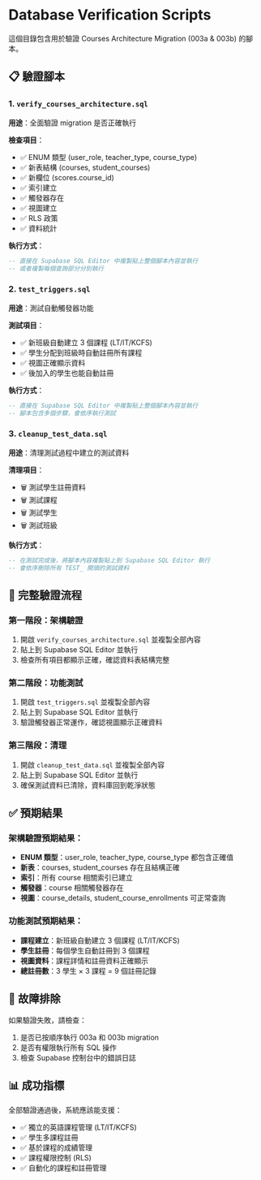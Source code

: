 # Database Verification Scripts

這個目錄包含用於驗證 Courses Architecture Migration (003a & 003b) 的腳本。

## 📋 驗證腳本

### 1. `verify_courses_architecture.sql`
**用途**：全面驗證 migration 是否正確執行

**檢查項目**：
- ✅ ENUM 類型 (user_role, teacher_type, course_type)
- ✅ 新表結構 (courses, student_courses)
- ✅ 新欄位 (scores.course_id)
- ✅ 索引建立
- ✅ 觸發器存在
- ✅ 視圖建立
- ✅ RLS 政策
- ✅ 資料統計

**執行方式**：
```sql
-- 直接在 Supabase SQL Editor 中複製貼上整個腳本內容並執行
-- 或者複製每個查詢部分分別執行
```

### 2. `test_triggers.sql`
**用途**：測試自動觸發器功能

**測試項目**：
- ✅ 新班級自動建立 3 個課程 (LT/IT/KCFS)
- ✅ 學生分配到班級時自動註冊所有課程
- ✅ 視圖正確顯示資料
- ✅ 後加入的學生也能自動註冊

**執行方式**：
```sql
-- 直接在 Supabase SQL Editor 中複製貼上整個腳本內容並執行
-- 腳本包含多個步驟，會依序執行測試
```

### 3. `cleanup_test_data.sql`
**用途**：清理測試過程中建立的測試資料

**清理項目**：
- 🗑️ 測試學生註冊資料
- 🗑️ 測試課程
- 🗑️ 測試學生
- 🗑️ 測試班級

**執行方式**：
```sql
-- 在測試完成後，將腳本內容複製貼上到 Supabase SQL Editor 執行
-- 會依序刪除所有 TEST_ 開頭的測試資料
```

## 🔄 完整驗證流程

### 第一階段：架構驗證
1. 開啟 `verify_courses_architecture.sql` 並複製全部內容
2. 貼上到 Supabase SQL Editor 並執行
3. 檢查所有項目都顯示正確，確認資料表結構完整

### 第二階段：功能測試
1. 開啟 `test_triggers.sql` 並複製全部內容  
2. 貼上到 Supabase SQL Editor 並執行
3. 驗證觸發器正常運作，確認視圖顯示正確資料

### 第三階段：清理
1. 開啟 `cleanup_test_data.sql` 並複製全部內容
2. 貼上到 Supabase SQL Editor 並執行
3. 確保測試資料已清除，資料庫回到乾淨狀態

## ✅ 預期結果

### 架構驗證預期結果：
- **ENUM 類型**：user_role, teacher_type, course_type 都包含正確值
- **新表**：courses, student_courses 存在且結構正確
- **索引**：所有 course 相關索引已建立
- **觸發器**：course 相關觸發器存在
- **視圖**：course_details, student_course_enrollments 可正常查詢

### 功能測試預期結果：
- **課程建立**：新班級自動建立 3 個課程 (LT/IT/KCFS)
- **學生註冊**：每個學生自動註冊到 3 個課程
- **視圖資料**：課程詳情和註冊資料正確顯示
- **總註冊數**：3 學生 × 3 課程 = 9 個註冊記錄

## 🚨 故障排除

如果驗證失敗，請檢查：
1. 是否已按順序執行 003a 和 003b migration
2. 是否有權限執行所有 SQL 操作
3. 檢查 Supabase 控制台中的錯誤日誌

## 📊 成功指標

全部驗證通過後，系統應該能支援：
- ✅ 獨立的英語課程管理 (LT/IT/KCFS)
- ✅ 學生多課程註冊
- ✅ 基於課程的成績管理
- ✅ 課程權限控制 (RLS)
- ✅ 自動化的課程和註冊管理